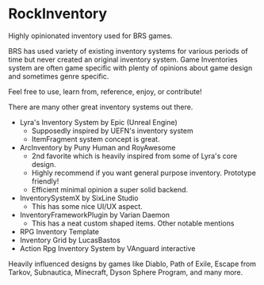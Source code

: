 # RockInventory
Highly opinionated inventory used for BRS games. 

BRS has used variety of existing inventory systems for various periods of time but never created an original inventory system.
Game Inventories system are often game specific with plenty of opinions about game design and sometimes genre specific. 

Feel free to use, learn from, reference, enjoy, or contribute! 

There are many other great inventory systems out there.
* Lyra's Inventory System by Epic (Unreal Engine)
    * Supposedly inspired by UEFN's inventory system
    * ItemFragment system concept is great. 
* ArcInventory by Puny Human and RoyAwesome
    * 2nd favorite which is heavily inspired from some of Lyra's core design.
    * Highly recommend if you want general purpose inventory. Prototype friendly!
    * Efficient minimal opinion a super solid backend. 
* InventorySystemX by SixLine Studio
    * This has some nice UI/UX aspect. 
* InventoryFrameworkPlugin by Varian Daemon
    * This has a neat custom shaped items. 
Other notable mentions
* RPG Inventory Template
* Inventory Grid by LucasBastos
* Action Rpg Inventory System by VAnguard interactive


Heavily influenced designs by games like Diablo, Path of Exile, Escape from Tarkov, Subnautica, Minecraft, Dyson Sphere Program, and many more.


